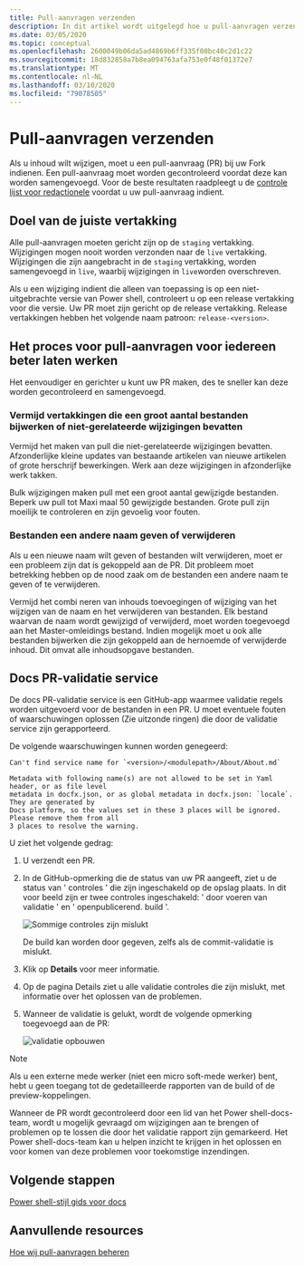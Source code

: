 ```yaml
---
title: Pull-aanvragen verzenden
description: In dit artikel wordt uitgelegd hoe u pull-aanvragen verzendt naar de Power shell-docs-opslag plaats.
ms.date: 03/05/2020
ms.topic: conceptual
ms.openlocfilehash: 2600049b06da5ad4869b6ff335f00bc40c2d1c22
ms.sourcegitcommit: 18d832858a7b8ea094763afa753e0f48f01372e7
ms.translationtype: MT
ms.contentlocale: nl-NL
ms.lasthandoff: 03/10/2020
ms.locfileid: "79078505"
---
```

# <a name="how-to-submit-pull-requests"></a>Pull-aanvragen verzenden

Als u inhoud wilt wijzigen, moet u een pull-aanvraag (PR) bij uw Fork indienen. Een pull-aanvraag moet worden gecontroleerd voordat deze kan worden samengevoegd. Voor de beste resultaten raadpleegt u de [controle lijst voor redactionele](editorial-checklist.md) voordat u uw pull-aanvraag indient.

## <a name="target-the-correct-branch"></a>Doel van de juiste vertakking

Alle pull-aanvragen moeten gericht zijn op de `staging` vertakking. Wijzigingen mogen nooit worden verzonden naar de `live` vertakking. Wijzigingen die zijn aangebracht in de `staging` vertakking, worden samengevoegd in `live`, waarbij wijzigingen in `live`worden overschreven.

Als u een wijziging indient die alleen van toepassing is op een niet-uitgebrachte versie van Power shell, controleert u op een release vertakking voor die versie. Uw PR moet zijn gericht op de release vertakking. Release vertakkingen hebben het volgende naam patroon: `release-<version>`.

## <a name="make-the-pull-request-process-work-better-for-everyone"></a>Het proces voor pull-aanvragen voor iedereen beter laten werken

Het eenvoudiger en gerichter u kunt uw PR maken, des te sneller kan deze worden gecontroleerd en samengevoegd.

### <a name="avoid-branches-that-update-large-numbers-of-files-or-contain-unrelated-changes"></a>Vermijd vertakkingen die een groot aantal bestanden bijwerken of niet-gerelateerde wijzigingen bevatten

Vermijd het maken van pull die niet-gerelateerde wijzigingen bevatten. Afzonderlijke kleine updates van bestaande artikelen van nieuwe artikelen of grote herschrijf bewerkingen. Werk aan deze wijzigingen in afzonderlijke werk takken.

Bulk wijzigingen maken pull met een groot aantal gewijzigde bestanden. Beperk uw pull tot Maxi maal 50 gewijzigde bestanden. Grote pull zijn moeilijk te controleren en zijn gevoelig voor fouten.

### <a name="renaming-or-deleting-files"></a>Bestanden een andere naam geven of verwijderen

Als u een nieuwe naam wilt geven of bestanden wilt verwijderen, moet er een probleem zijn dat is gekoppeld aan de PR. Dit probleem moet betrekking hebben op de nood zaak om de bestanden een andere naam te geven of te verwijderen.

Vermijd het combi neren van inhouds toevoegingen of wijziging van het wijzigen van de naam en het verwijderen van bestanden. Elk bestand waarvan de naam wordt gewijzigd of verwijderd, moet worden toegevoegd aan het Master-omleidings bestand. Indien mogelijk moet u ook alle bestanden bijwerken die zijn gekoppeld aan de hernoemde of verwijderde inhoud. Dit omvat alle inhoudsopgave bestanden.

## <a name="docs-pr-validation-service"></a>Docs PR-validatie service

De docs PR-validatie service is een GitHub-app waarmee validatie regels worden uitgevoerd voor de bestanden in een PR. U moet eventuele fouten of waarschuwingen oplossen (Zie uitzonde ringen) die door de validatie service zijn gerapporteerd.

De volgende waarschuwingen kunnen worden genegeerd:

```
Can't find service name for `<version>/<modulepath>/About/About.md`
```

```
Metadata with following name(s) are not allowed to be set in Yaml header, or as file level
metadata in docfx.json, or as global metadata in docfx.json: `locale`. They are generated by
Docs platform, so the values set in these 3 places will be ignored. Please remove them from all
3 places to resolve the warning.
```

U ziet het volgende gedrag:

1. U verzendt een PR.
1. In de GitHub-opmerking die de status van uw PR aangeeft, ziet u de status van ' controles ' die zijn ingeschakeld op de opslag plaats. In dit voor beeld zijn er twee controles ingeschakeld: ' door voeren van validatie ' en ' openpublicerend. build '.

   ![Sommige controles zijn mislukt](media/pull-requests/validation-failed.png)

   De build kan worden door gegeven, zelfs als de commit-validatie is mislukt.

1. Klik op **Details** voor meer informatie.
1. Op de pagina Details ziet u alle validatie controles die zijn mislukt, met informatie over het oplossen van de problemen.
1. Wanneer de validatie is gelukt, wordt de volgende opmerking toegevoegd aan de PR:

   ![validatie opbouwen](media/pull-requests/build-validation.png)

> [!NOTE]
> Als u een externe mede werker (niet een micro soft-mede werker) bent, hebt u geen toegang tot de gedetailleerde rapporten van de build of de preview-koppelingen.

Wanneer de PR wordt gecontroleerd door een lid van het Power shell-docs-team, wordt u mogelijk gevraagd om wijzigingen aan te brengen of problemen op te lossen die door het validatie rapport zijn gemarkeerd. Het Power shell-docs-team kan u helpen inzicht te krijgen in het oplossen en voor komen van deze problemen voor toekomstige inzendingen.

## <a name="next-steps"></a>Volgende stappen

[Power shell-stijl gids voor docs](powershell-style-guide.md)

## <a name="additional-resources"></a>Aanvullende resources

[Hoe wij pull-aanvragen beheren](managing-pull-requests.md)

